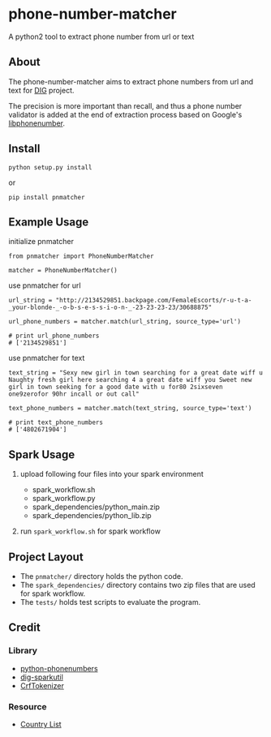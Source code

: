 # phone-number-matcher

A python2 tool to extract phone number from url or text 

## About

The phone-number-matcher aims to extract phone numbers from url and text for [DIG](http://usc-isi-i2.github.io/dig/) project. 

The precision is more important than recall, and thus a phone number validator is added at the end of extraction process based on Google's [libphonenumber](https://github.com/googlei18n/libphonenumber).


## Install

    python setup.py install

or

    pip install pnmatcher

## Example Usage

initialize pnmatcher

    from pnmatcher import PhoneNumberMatcher

    matcher = PhoneNumberMatcher()

use pnmatcher for url

    url_string = "http://2134529851.backpage.com/FemaleEscorts/r-u-t-a-_your-blonde-_-o-b-s-e-s-s-i-o-n-_-23-23-23-23/30688875"

    url_phone_numbers = matcher.match(url_string, source_type='url')

    # print url_phone_numbers
    # ['2134529851']

use pnmatcher for text

    text_string = "Sexy new girl in town searching for a great date wiff u Naughty fresh girl here searching 4 a great date wiff you Sweet new girl in town seeking for a good date with u for80 2sixseven one9zerofor 90hr incall or out call"

    text_phone_numbers = matcher.match(text_string, source_type='text')

    # print text_phone_numbers
    # ['4802671904']

## Spark Usage

1. upload following four files into your spark environment

    - spark_workflow.sh
    - spark_workflow.py
    - spark_dependencies/python_main.zip
    - spark_dependencies/python_lib.zip

2. run `spark_workflow.sh` for spark workflow


## Project Layout

- The `pnmatcher/` directory holds the python code.
- The `spark_dependencies/` directory contains two zip files that are used for spark workflow.
- The `tests/` holds test scripts to evaluate the program.

## Credit

### Library
- [python-phonenumbers](https://github.com/daviddrysdale/python-phonenumbers)
- [dig-sparkutil](https://github.com/usc-isi-i2/dig-sparkutil)
- [CrfTokenizer](https://github.com/usc-isi-i2/dig-crf/blob/master/src/applyCrf/crf_tokenizer.py)

### Resource
- [Country List](http://www.andrewpatton.com/countrylist.html)
